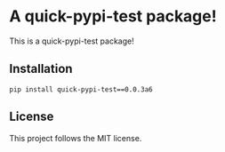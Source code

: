 # A quick-pypi-test package!

This is a quick-pypi-test package!

## Installation
```pip
pip install quick-pypi-test==0.0.3a6
```

## License
This project follows the MIT license.
